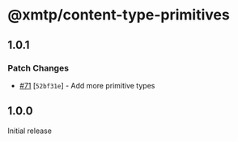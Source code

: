 # @xmtp/content-type-primitives

## 1.0.1

### Patch Changes

- [#71](https://github.com/xmtp/xmtp-js-content-types/pull/71) [`52bf31e`] - Add more primitive types

## 1.0.0

Initial release
